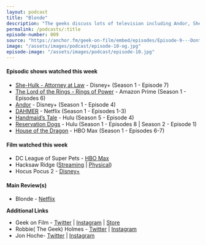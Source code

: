 ```yaml
---
layout: podcast
title: "Blonde"
description: "The geeks discuss lots of television including Andor, She-Hulk Attorney At Law, Rings of Power, DAHMER, Handmaid's Tale, Reservation Dogs, House of the Dragon and more and a few films DC's League of Super Pets, Hocus Pocus 2 & Hacksaw Ridge before the main review of Blonde."
permalink: /podcasts/:title
episode-number: 009
source: "https://anchor.fm/geek-on-film/embed/episodes/Episode-9---Dont-Worry-Darling-92522-e1ocq78"
image: "/assets/images/podcast/episode-10-og.jpg"
episode-image: "/assets/images/podcast/episode-10.jpg"
---
```

<h4><strong>Episodic shows watched this week</strong></h4>
<ul>
 <li><a href="https://disneyplusoriginals.disney.com/show/she-hulk"><u>She-Hulk - Attorney at Law</u></a> - Disney+ (Season 1 - Episode 7)</li>
 <li><a href="https://amzn.to/3RFOyrJ"><u>The Lord of the Rings - Rings of Power</u></a> - Amazon Prime (Season 1 - Episodes 6)</li>
  <li><a href="https://www.disneyplus.com/series/andor/3xsQKWG00GL5"><u>Andor</u></a> - Disney+ (Season 1 - Episode 4)</li>
  <li><a href="https://www.netflix.com/title/81287562"><u>DAHMER</u></a> - Netflix (Season 1 - Episodes 1-3)</li>
  <li><a href="https://www.hulu.com/series/the-handmaids-tale-565d8976-9d26-4e63-866c-40f8a137ce5f"><u>Handmaid’s Tale</u></a> - Hulu (Season 5 - Episode 4)</li>
  <li><a href="https://www.hulu.com/series/reservation-dogs-5a310c23-e2db-4c9f-a66c-27c2fee43d92"><u>Reservation Dogs</u></a> - Hulu (Season 1 - Episodes 8 | Season 2 - Episode 1)</li>
  <li><a href="https://www.hbomax.com/series/urn:hbo:series:GYsYeoAxKH8LCwgEAAAOR"><u>House of the Dragon</u></a> - HBO Max (Season 1 - Episodes 6-7)</li>
</ul>
<h4><strong>Film watched this week</strong></h4>
<ul>
  <li>DC League of Super Pets - <a href="https://www.hbomax.com/feature/urn:hbo:feature:GYw48owR8pBbDwwEAAAh0"><u>HBO Max</u></a></li>
  <li>Hacksaw Ridge (<a href="https://amzn.to/3SBBBA6"><u>Streaming</u></a> | <a href="https://amzn.to/3CsbnKw"><u>Physical</u></a>)</li>
  <li>Hocus Pocus 2 - <a href="https://www.disneyplus.com/movies/hocus-pocus-2/4Q5cWHlnVCun"><u>Disney+</u></a></li>
</ul>
<h4><strong>Main Review(s)</strong></h4>
<ul>
  <li>Blonde - <a href="https://www.netflix.com/title/80174263"><u>Netflix<br>
</u></a></li>
</ul>
<p><strong>Additional Links</strong></p>
<ul>
  <li>Geek on Film - <a href="https://twitter.com/geekonfilmcom"><u>Twitter</u></a> | <a href="https://www.instagram.com/geekonfilmcom/"><u>Instagram</u></a> | <a href="https://www.geekonfilm.shop/"><u>Store</u></a></li>
  <li>Robbie( The Geek) Holmes - <a href="https://twitter.com/robbiethegeek"><u>Twitter</u></a> | <a href="https://www.instagram.com/robbiethegeek/"><u>Instagram</u></a></li>
  <li>Jon Hoche- <a href="https://twitter.com/JonHoche"><u>Twitter</u></a> | <a href="https://www.instagram.com/jonhoche/"><u>Instagram</u></a></li>
</ul>